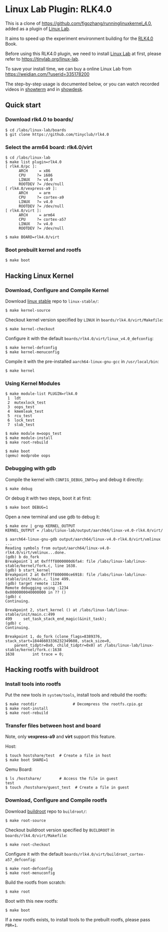 
# Linux Lab Plugin: RLK4.0

This is a clone of <https://github.com/figozhang/runninglinuxkernel_4.0>, added as a plugin of [Linux Lab](https://github.com/tinyclub/linux-lab).

It aims to speed up the experiment environment building for the [RLK4.0](http://www.epubit.com.cn/book/details/4835) Book.

Before using this RLK4.0 plugin, we need to install [Linux Lab](https://github.com/tinyclub/linux-lab) at first, please refer to <https://tinylab.org/linux-lab>.

To save your install time, we can buy a online Linux Lab from <https://weidian.com/?userid=335178200>

The step-by-step usage is documented below, or you can watch recorded videos in [showterm](http://showterm.io/e786d08e0ea0964f3efb1) and in [showdesk]().

## Quick start

### Download rlk4.0 to boards/

    $ cd /labs/linux-lab/boards
    $ git clone https://github.com/tinyclub/rlk4.0

### Select the arm64 board: rlk4.0/virt

    $ cd /labs/linux-lab
    $ make list plugin=rlk4.0
    [ rlk4.0/pc ]:
          ARCH     = x86
          CPU     ?= i686
          LINUX   ?= v4.0
          ROOTDEV ?= /dev/null
    [ rlk4.0/vexpress-a9 ]:
          ARCH     = arm
          CPU     ?= cortex-a9
          LINUX   ?= v4.0
          ROOTDEV ?= /dev/null
    [ rlk4.0/virt ]:
          ARCH     = arm64
          CPU     ?= cortex-a57
          LINUX   ?= v4.0
          ROOTDEV ?= /dev/null

    $ make BOARD=rlk4.0/virt

### Boot prebuilt kernel and rootfs

    $ make boot

## Hacking Linux Kernel

### Download, Configure and Compile Kernel

Download [linux stable](https://git.kernel.org/pub/scm/linux/kernel/git/stable/linux-stable.git) repo to `linux-stable/`:

    $ make kernel-source

Checkout kernel version specified by `LINUX` in `boards/rlk4.0/virt/Makefile`:

    $ make kernel-checkout

Configure it with the default `boards/rlk4.0/virt/linux_v4.0_defconfig`:

    $ make kernel-defconfig
    $ make kernel-menuconfig

Compile it with the pre-installed `aarch64-linux-gnu-gcc` in `/usr/local/bin`:

    $ make kernel

### Using Kernel Modules

    $ make module-list PLUGIN=rlk4.0
     1	ldt
     2	mutexlock_test
     3	oops_test
     4	kmemleak_test
     5	rcu_test
     6	lock_test
     7	slub_test

    $ make module m=oops_test
    $ make module-install
    $ make root-rebuild

    $ make boot
    (qemu) modprobe oops

### Debugging with gdb

Compile the kernel with `CONFIG_DEBUG_INFO=y` and debug it directly:

    $ make debug

Or debug it with two steps, boot it at first:

    $ make boot DEBUG=1

Open a new terminal and use gdb to debug it:

    $ make env | grep KERNEL_OUTPUT
    KERNEL_OUTPUT = /labs/linux-lab/output/aarch64/linux-v4.0-rlk4.0/virt/

    $ aarch64-linux-gnu-gdb output/aarch64/linux-v4.0-rlk4.0/virt/vmlinux
    ...
    Reading symbols from output/aarch64/linux-v4.0-rlk4.0/virt/vmlinux...done.
    (gdb) b do_fork
    Breakpoint 1 at 0xffff8000000d6fa4: file /labs/linux-lab/linux-stable/kernel/fork.c, line 1638.
    (gdb) b start_kernel
    Breakpoint 2 at 0xffff800000ce6918: file /labs/linux-lab/linux-stable/init/main.c, line 499.
    (gdb) target remote :1234
    Remote debugging using :1234
    0x0000000040000000 in ?? ()
    (gdb) c
    Continuing.

    Breakpoint 2, start_kernel () at /labs/linux-lab/linux-stable/init/main.c:499
    499		set_task_stack_end_magic(&init_task);
    (gdb) c
    Continuing.

    Breakpoint 1, do_fork (clone_flags=8389376, stack_start=18446603336232349608, stack_size=0,
        parent_tidptr=0x0, child_tidptr=0x0) at /labs/linux-lab/linux-stable/kernel/fork.c:1638
    1638		int trace = 0;


## Hacking rootfs with buildroot

### Install tools into rootfs

Put the new tools in `system/tools`, install tools and rebuild the rootfs:

    $ make rootdir                # Decompress the rootfs.cpio.gz
    $ make root-install
    $ make root-rebuild

### Transfer files between host and board

Note, only **vexpress-a9** and **virt** support this feature.

Host:

    $ touch hostshare/test  # Create a file in host
    $ make boot SHARE=1

Qemu Board:

    $ ls /hostshare/        # Access the file in guest
    test
    $ touch /hostshare/guest_test  # Create a file in guest

### Download, Configure and Compile rootfs

Download [buildroot](https://github.com/buildroot/buildroot) repo to `buildroot/`:

    $ make root-source

Checkout buildroot version specified by `BUILDROOT` in `boards/rlk4.0/virt/Makefile`:

    $ make root-checkout

Configure it with the default `boards/rlk4.0/virt/buildroot_cortex-a57_defconfig`:

    $ make root-defconfig
    $ make root-menuconfig

Build the rootfs from scratch:

    $ make root

Boot with this new rootfs:

    $ make boot

If a new rootfs exists, to install tools to the prebuilt rootfs, please pass `PBR=1`.
